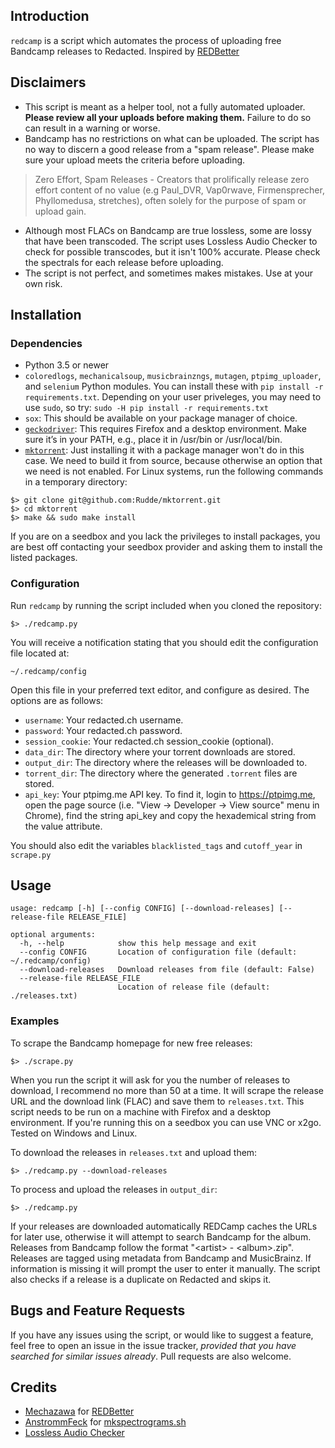 ## Introduction
`redcamp` is a script which automates the process of uploading free Bandcamp releases to Redacted. Inspired by [REDBetter](https://github.com/Mechazawa/REDBetter-crawler)

## Disclaimers
* This script is meant as a helper tool, not a fully automated uploader. **Please review all your uploads before making them.** Failure to do so can result in a warning or worse.
* Bandcamp has no restrictions on what can be uploaded. The script has no way to discern a good release from a "spam release". Please make sure your upload meets the criteria before uploading.
> Zero Effort, Spam Releases - Creators that prolifically release zero effort content of no value (e.g Paul_DVR, Vap0rwave, Firmensprecher, Phyllomedusa, stretches), often solely for the purpose of spam or upload gain.
* Although most FLACs on Bandcamp are true lossless, some are lossy that have been transcoded. The script uses Lossless Audio Checker to check for possible transcodes, but it isn't 100% accurate. Please check the spectrals for each release before uploading.
* The script is not perfect, and sometimes makes mistakes. Use at your own risk.

## Installation
### Dependencies
* Python 3.5 or newer
* `coloredlogs`, `mechanicalsoup`, `musicbrainzngs`, `mutagen`, `ptpimg_uploader`, and `selenium` Python modules. You can install these with `pip install -r requirements.txt`. Depending on your user priveleges, you may need to use `sudo`, so try: `sudo -H pip install -r requirements.txt`
* `sox`: This should be available on your package manager of choice.
* [`geckodriver`](https://github.com/mozilla/geckodriver/releases): This requires Firefox and a desktop environment. Make sure it’s in your PATH, e.g., place it in /usr/bin or /usr/local/bin.
* [`mktorrent`](https://github.com/Rudde/mktorrent): Just installing it with a package manager won't do in this case. We need to build it from source, because otherwise an option that we need is not enabled. For Linux systems, run the following commands in a temporary directory:

~~~~
$> git clone git@github.com:Rudde/mktorrent.git
$> cd mktorrent
$> make && sudo make install
~~~~

If you are on a seedbox and you lack the privileges to install packages, you are best off contacting your seedbox provider and asking them to install the listed packages.

### Configuration
Run `redcamp` by running the script included when you cloned the repository:

    $> ./redcamp.py

You will receive a notification stating that you should edit the configuration file located at:

    ~/.redcamp/config

Open this file in your preferred text editor, and configure as desired. The options are as follows:
* `username`: Your redacted.ch username.
* `password`: Your redacted.ch password.
* `session_cookie`: Your redacted.ch session_cookie (optional).
* `data_dir`: The directory where your torrent downloads are stored.
* `output_dir`: The directory where the releases will be downloaded to.
* `torrent_dir`: The directory where the generated `.torrent` files are stored.
* `api_key`: Your ptpimg.me API key. To find it, login to https://ptpimg.me, open the page source (i.e. "View -> Developer -> View source" menu in Chrome), find the string api_key and copy the hexademical string from the value attribute.

You should also edit the variables `blacklisted_tags` and `cutoff_year` in `scrape.py`

## Usage
~~~~
usage: redcamp [-h] [--config CONFIG] [--download-releases] [--release-file RELEASE_FILE]

optional arguments:
  -h, --help            show this help message and exit
  --config CONFIG       Location of configuration file (default: ~/.redcamp/config)
  --download-releases   Download releases from file (default: False)
  --release-file RELEASE_FILE
                        Location of release file (default: ./releases.txt)
~~~~

### Examples

To scrape the Bandcamp homepage for new free releases:

    $> ./scrape.py

When you run the script it will ask for you the number of releases to download, I recommend no more than 50 at a time. It will scrape the release URL and the download link (FLAC) and save them to `releases.txt`.
This script needs to be run on a machine with Firefox and a desktop environment. If you're running this on a seedbox you can use VNC or x2go. Tested on Windows and Linux.

To download the releases in `releases.txt` and upload them:

    $> ./redcamp.py --download-releases

To process and upload the releases in `output_dir`:

    $> ./redcamp.py

If your releases are downloaded automatically REDCamp caches the URLs for later use, otherwise it will attempt to search Bandcamp for the album. Releases from Bandcamp follow the format "\<artist> - \<album>.zip".
Releases are tagged using metadata from Bandcamp and MusicBrainz. If information is missing it will prompt the user to enter it manually. The script also checks if a release is a duplicate on Redacted and skips it.

## Bugs and Feature Requests

If you have any issues using the script, or would like to suggest a feature, feel free to open an issue in the issue tracker, *provided that you have searched for similar issues already*. Pull requests are also welcome.

## Credits
* [Mechazawa](https://github.com/Mechazawa) for [REDBetter](https://github.com/Mechazawa/REDBetter-crawler)
* [AnstrommFeck](https://redacted.ch/user.php?id=7191) for [mkspectrograms.sh](https://redacted.ch/forums.php?action=viewthread&threadid=42695)
* [Lossless Audio Checker](http://losslessaudiochecker.com/)